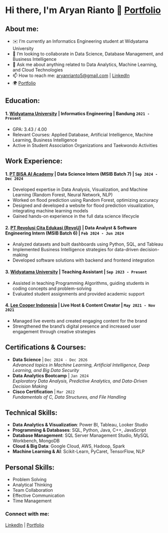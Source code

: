 # Hi there, I'm Aryan Rianto 👋 [Portfolio](https://porto-aryan.vercel.app/)
## About me:
- ✉️ I’m currently an Informatics Engineering student at Widyatama University
- 👯 I’m looking to collaborate in Data Science, Database Management, and Business Intelligence
- 💬 Ask me about anything related to Data Analytics, Machine Learning, and Cloud Technologies
- 📫 How to reach me: aryanrianto5@gmail.com | [LinkedIn](https://www.linkedin.com/in/aryan-rianto)
- 🌍 [Portfolio](https://porto-aryan.vercel.app/)

## Education:
#### 1. [Widyatama University](https://www.widyatama.ac.id/) | Informatics Engineering | Bandung `2021 - Present`
   - GPA: 3.43 / 4.00
   - Relevant Courses: Applied Database, Artificial Intelligence, Machine Learning, Business Intelligence
   - Active in Student Association Organizations and Taekwondo Activities

## Work Experience:
#### 1. [PT BISA AI Academy](https://bisa.ai/) | Data Science Intern (MSIB Batch 7) | `Sep 2024 - Dec 2024`
   - Developed expertise in Data Analysis, Visualization, and Machine Learning (Random Forest, Neural Network, NLP)
   - Worked on flood prediction using Random Forest, optimizing accuracy
   - Designed and developed a website for flood prediction visualization, integrating machine learning models
   - Gained hands-on experience in the full data science lifecycle

#### 2. [PT Revolusi Cita Edukasi (RevoU)](https://revou.co/) | Data Analyst & Software Engineering Intern (MSIB Batch 6) | `Feb 2024 - Jun 2024`
   - Analyzed datasets and built dashboards using Python, SQL, and Tableau
   - Implemented Business Intelligence strategies for data-driven decision-making
   - Developed software solutions with backend and frontend integration

#### 3. [Widyatama University](https://www.widyatama.ac.id/) | Teaching Assistant | `Sep 2023 - Present`
   - Assisted in teaching Programming Algorithms, guiding students in coding concepts and problem-solving
   - Evaluated student assignments and provided academic support

#### 4. [Lee Cooper Indonesia](https://www.leecooper.co.id/) | Live Host & Content Creator | `May 2021 - Nov 2021`
   - Managed live events and created engaging content for the brand
   - Strengthened the brand’s digital presence and increased user engagement through creative strategies

## Certifications & Courses:
- **Data Science** | `Dec 2024 - Dec 2026`  
  *Advanced topics in Machine Learning, Artificial Intelligence, Deep Learning, and Big Data Security*
- **Data Analytics Bootcamp** | `Jan 2024`  
  *Exploratory Data Analysis, Predictive Analytics, and Data-Driven Decision Making*
- **Cisco Certification** | `Mar 2022`  
  *Fundamentals of C, Data Structures, and File Handling*

## Technical Skills:
- **Data Analytics & Visualization**: Power BI, Tableau, Looker Studio  
- **Programming & Databases**: SQL, Python, Java, C++, JavaScript  
- **Database Management**: SQL Server Management Studio, MySQL Workbench, MongoDB  
- **Cloud & Big Data**: Google Cloud, AWS, Hadoop, Spark  
- **Machine Learning & AI**: Scikit-Learn, PyCaret, TensorFlow, NLP  

## Personal Skills:
- Problem Solving
- Analytical Thinking
- Team Collaboration
- Effective Communication
- Time Management

### Connect with me:
[LinkedIn](https://www.linkedin.com/in/aryan-rianto) | [Portfolio](https://porto-aryan.vercel.app/)
